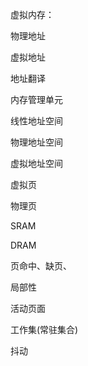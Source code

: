 虚拟内存：

物理地址

虚拟地址

地址翻译

内存管理单元




线性地址空间

物理地址空间

虚拟地址空间


虚拟页

物理页


SRAM

DRAM


页命中、缺页、


局部性

活动页面

工作集(常驻集合)

抖动







